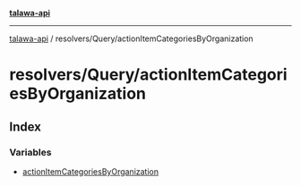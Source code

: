[**talawa-api**](../../../README.md)

***

[talawa-api](../../../modules.md) / resolvers/Query/actionItemCategoriesByOrganization

# resolvers/Query/actionItemCategoriesByOrganization

## Index

### Variables

- [actionItemCategoriesByOrganization](variables/actionItemCategoriesByOrganization.md)
